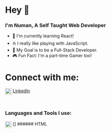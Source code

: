 # Hey 👋

### I'm Numan, A Self Taught Web Developer

- 💁 I'm currently learning React!
- ⛵ I really like playing with JavaScript.
- 🏈 My Goal is to be a Full-Stack Developer.
- 🎮 Fun Fact: I'm a part-time Gamer too!

# Connect with me:

<img align="left" alt="LinkedIn" width="22px" src="https://img.icons8.com/cute-clipart/344/linkedin.png"/> [LinkedIn]

 <br />

### Languages and Tools I use:

[<img align="left" alt="LinkedIn" width="22px" src="https://img.icons8.com/cute-clipart/344/linkedin.png"/>] ###### HTML

[linkedin]: https://www.linkedin.com/in/numanjvd82/
